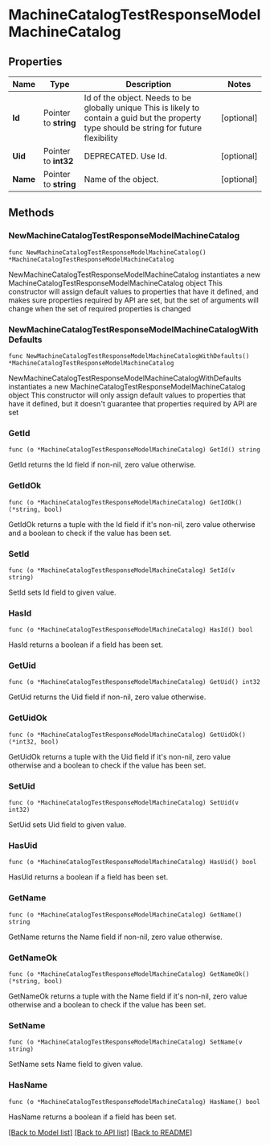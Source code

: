 # MachineCatalogTestResponseModelMachineCatalog

## Properties

Name | Type | Description | Notes
------------ | ------------- | ------------- | -------------
**Id** | Pointer to **string** | Id of the object. Needs to be globally unique This is likely to contain a guid but the property type should be string for future flexibility | [optional] 
**Uid** | Pointer to **int32** | DEPRECATED. Use Id. | [optional] 
**Name** | Pointer to **string** | Name of the object. | [optional] 

## Methods

### NewMachineCatalogTestResponseModelMachineCatalog

`func NewMachineCatalogTestResponseModelMachineCatalog() *MachineCatalogTestResponseModelMachineCatalog`

NewMachineCatalogTestResponseModelMachineCatalog instantiates a new MachineCatalogTestResponseModelMachineCatalog object
This constructor will assign default values to properties that have it defined,
and makes sure properties required by API are set, but the set of arguments
will change when the set of required properties is changed

### NewMachineCatalogTestResponseModelMachineCatalogWithDefaults

`func NewMachineCatalogTestResponseModelMachineCatalogWithDefaults() *MachineCatalogTestResponseModelMachineCatalog`

NewMachineCatalogTestResponseModelMachineCatalogWithDefaults instantiates a new MachineCatalogTestResponseModelMachineCatalog object
This constructor will only assign default values to properties that have it defined,
but it doesn't guarantee that properties required by API are set

### GetId

`func (o *MachineCatalogTestResponseModelMachineCatalog) GetId() string`

GetId returns the Id field if non-nil, zero value otherwise.

### GetIdOk

`func (o *MachineCatalogTestResponseModelMachineCatalog) GetIdOk() (*string, bool)`

GetIdOk returns a tuple with the Id field if it's non-nil, zero value otherwise
and a boolean to check if the value has been set.

### SetId

`func (o *MachineCatalogTestResponseModelMachineCatalog) SetId(v string)`

SetId sets Id field to given value.

### HasId

`func (o *MachineCatalogTestResponseModelMachineCatalog) HasId() bool`

HasId returns a boolean if a field has been set.

### GetUid

`func (o *MachineCatalogTestResponseModelMachineCatalog) GetUid() int32`

GetUid returns the Uid field if non-nil, zero value otherwise.

### GetUidOk

`func (o *MachineCatalogTestResponseModelMachineCatalog) GetUidOk() (*int32, bool)`

GetUidOk returns a tuple with the Uid field if it's non-nil, zero value otherwise
and a boolean to check if the value has been set.

### SetUid

`func (o *MachineCatalogTestResponseModelMachineCatalog) SetUid(v int32)`

SetUid sets Uid field to given value.

### HasUid

`func (o *MachineCatalogTestResponseModelMachineCatalog) HasUid() bool`

HasUid returns a boolean if a field has been set.

### GetName

`func (o *MachineCatalogTestResponseModelMachineCatalog) GetName() string`

GetName returns the Name field if non-nil, zero value otherwise.

### GetNameOk

`func (o *MachineCatalogTestResponseModelMachineCatalog) GetNameOk() (*string, bool)`

GetNameOk returns a tuple with the Name field if it's non-nil, zero value otherwise
and a boolean to check if the value has been set.

### SetName

`func (o *MachineCatalogTestResponseModelMachineCatalog) SetName(v string)`

SetName sets Name field to given value.

### HasName

`func (o *MachineCatalogTestResponseModelMachineCatalog) HasName() bool`

HasName returns a boolean if a field has been set.


[[Back to Model list]](../README.md#documentation-for-models) [[Back to API list]](../README.md#documentation-for-api-endpoints) [[Back to README]](../README.md)


